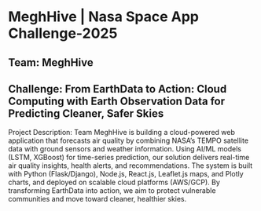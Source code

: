# MeghHive | Nasa Space App Challenge-2025
## Team: MeghHive 
## Challenge: From EarthData to Action: Cloud Computing with Earth Observation Data for Predicting Cleaner, Safer Skies 
Project Description: Team MeghHive is building a cloud-powered web application that forecasts air quality by combining NASA’s TEMPO satellite data with ground sensors and weather information. Using AI/ML models (LSTM, XGBoost) for time-series prediction, our solution delivers real-time air quality insights, health alerts, and recommendations. The system is built with Python (Flask/Django), Node.js, React.js, Leaflet.js maps, and Plotly charts, and deployed on scalable cloud platforms (AWS/GCP). By transforming EarthData into action, we aim to protect vulnerable communities and move toward cleaner, healthier skies.

